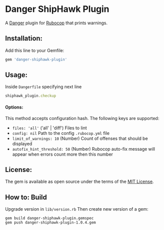 # Danger ShipHawk Plugin
A [Danger](https://github.com/danger/danger) plugin for [Rubocop](https://github.com/bbatsov/rubocop) that prints warnings.

## Installation:
Add this line to your Gemfile:

```rb
gem 'danger-shiphawk-plugin'
```

## Usage:
Inside `Dangerfile` specifying next line

```ruby
shiphawk_plugin.checkup
```

#### Options:
This method accepts configuration hash.
The following keys are supported:

* `files: 'all'` ('all' | 'diff') Files to lint
* `config: nil` Path to the config `.rubocop.yml` file
* `limit_of_warnings: 10` (Number) Count of offenses that should be displayed
* `autofix_hint_threshold: 50` (Number) Rubocop auto-fix message will appear when errors count more then this number

## License:
The gem is available as open source under the terms of the [MIT License](http://opensource.org/licenses/MIT).

## How to: Build
Upgrade version in `lib/version.rb`
Then create new version of a gem:

```
gem build danger-shiphawk-plugin.gemspec
gem push danger-shiphawk-plugin-1.0.4.gem
```
